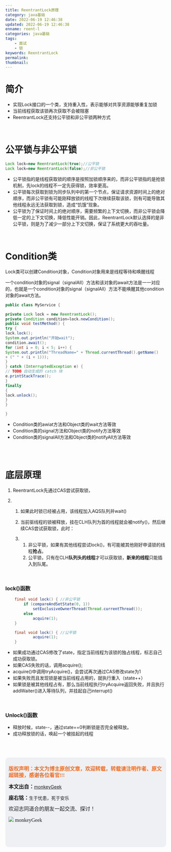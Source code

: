 ```yaml
---
title: ReentrantLock原理
category: java基础
date: 2022-06-19 12:46:38
updated: 2022-06-19 12:46:38
enname: reent-l
categories: java基础
tags:
	- 面试
	- 锁
keywords: ReentrantLock
permalink:
thumbnail:
---
```


# 简介

- 实现Lock接口的一个类，支持重入性，表示能够对共享资源能够重复加锁<!--more-->
- 当前线程获取该锁再次获取不会被阻塞
- ReentrantLock还支持公平锁和非公平锁两种方式

</br>

# 公平锁与非公平锁

```java
Lock lock=new ReentrantLock(true);//公平锁
Lock lock=new ReentrantLock(false);//非公平锁
```



- 公平锁指的是线程获取锁的顺序是按照加锁顺序来的，而非公平锁指的是抢锁机制，先lock的线程不一定先获得锁，效率更高。
- 公平锁每次获取到锁为同步队列中的第一个节点，保证请求资源时间上的绝对顺序，而非公平锁有可能刚释放锁的线程下次继续获取该锁，则有可能导致其他线程永远无法获取到锁，造成“饥饿”现象。
- 公平锁为了保证时间上的绝对顺序，需要频繁的上下文切换，而非公平锁会降低一定的上下文切换，降低性能开销。因此，ReentrantLock默认选择的是非公平锁，则是为了减少一部分上下文切换，保证了系统更大的吞吐量。



</br>

# Condition类

Lock类可以创建Condition对象，Condition对象用来是线程等待和唤醒线程

一个condition对象的signal（signalAll）方法和该对象的await方法是一一对应的，也就是一个condition对象的signal（signalAll）方法不能唤醒其他condition对象的await方法。

```java
public class MyService {

private Lock lock = new ReentrantLock();
private Condition condition=lock.newCondition();
public void testMethod() {
try {
lock.lock();
System.out.println("开始wait");
condition.await();
for (int i = 0; i < 5; i++) {
System.out.println("ThreadName=" + Thread.currentThread().getName()
+ (" " + (i + 1)));
}
} catch (InterruptedException e) {
// TODO 自动生成的 catch 块
e.printStackTrace();
}
finally
{
lock.unlock();
}
}

}
```



- Condition类的awiat方法和Object类的wait方法等效
- Condition类的signal方法和Object类的notify方法等效
- Condition类的signalAll方法和Object类的notifyAll方法等效

</br>

</br>

# 底层原理

1. ReentrantLock先通过CAS尝试获取锁，

2. 1. 如果此时锁已经被占用，该线程加入AQS队列并wait()

   2. 当前驱线程的锁被释放，挂在CLH队列为首的线程就会被notify()，然后继续CAS尝试获取锁，此时：

   3. 1. 非公平锁，如果有其他线程尝试lock()，有可能被其他刚好申请锁的线程**抢占**。
      2. 公平锁，只有在CLH**队列头的线程**才可以获取锁，**新来的线程**只能插入到队尾。

</br>

### lock()函数

```java
    final void lock() { //非公平锁
        if (compareAndSetState(0, 1))
            setExclusiveOwnerThread(Thread.currentThread());
        else
            acquire(1);
    }

    final void lock() { //公平锁
            acquire(1);
    }
```

- 如果成功通过CAS修改了state，指定当前线程为该锁的独占线程，标志自己成功获取锁。
- 如果CAS失败的话，调用acquire();
- acquire()中调用tryAcquire()，会尝试再次通过CAS修改state为1
- 如果失败而且发现锁是被当前线程占用的，就执行重入（state++）
- 如果锁是被其他线程占有，那么当前线程执行tryAcquire返回失败，并且执行addWaiter()进入等待队列，并挂起自己interrupt()



</br>

### Unlock()函数

- 释放时候，state--，通过state==0判断锁是否完全被释放。
- 成功释放锁的话，唤起一个被挂起的线程



</br>

</br>

</br>

<script>
var _hmt = _hmt || [];
(function() {
  var hm = document.createElement("script");
  hm.src = "https://hm.baidu.com/hm.js?2f798e6b269c8a40f12bef25d7f1876d";
  var s = document.getElementsByTagName("script")[0]; 
  s.parentNode.insertBefore(hm, s);
})();
</script>

<div style="height:260px; background-color:rgb(238,240,244); padding:10px;border-radius:10px;">
    <p style="color:#f36c21;font:bold 16px/20px 'kaiTi';">
      版权声明：本文为博主原创文章，欢迎转载，转载请注明作者、原文超链接，感谢各位看官!!!
    </p>
    <p>
      <span style="font:bold 16px/20px 'kaiTi';">本文出自：</span><a href="https://monkeyGeek369.github.io">monkeyGeek</a> 
    </p>
    <p>
      <span style="font:bold 16px/20px 'kaiTi';">座右铭：</span><span>生于忧患，死于安乐</span> 
    </p>
    <p>
      <span style="font:16px/20px 'kaiTi';">欢迎志同道合的朋友一起交流、探讨！</span> 
    </p>
    <img style="height:auto; width:auto;flot:left;" src="../../../../image/monkey64.png" /><span style="font:16px/20px 'kaiTi';flot:left;">   monkeyGeek</span>


